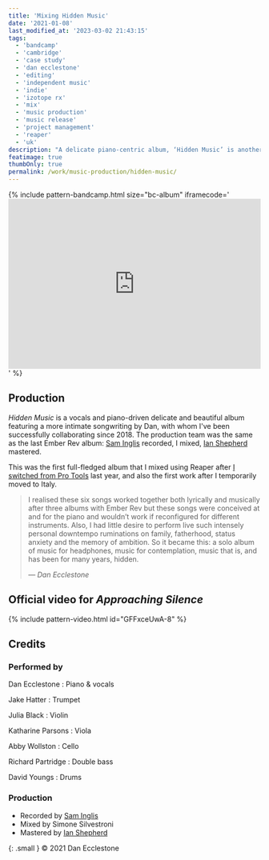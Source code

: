 ```yaml
---
title: 'Mixing Hidden Music'
date: '2021-01-08'
last_modified_at: '2023-03-02 21:43:15'
tags: 
  - 'bandcamp'
  - 'cambridge'
  - 'case study'
  - 'dan ecclestone'
  - 'editing'
  - 'independent music'
  - 'indie'
  - 'izotope rx'
  - 'mix'
  - 'music production'
  - 'music release'
  - 'project management'
  - 'reaper'
  - 'uk'
description: "A delicate piano-centric album, ‘Hidden Music’ is another successful collaboration with Cambridge-based multi-instrumentalist Dan Ecclestone."
featimage: true
thumbOnly: true
permalink: /work/music-production/hidden-music/
---
```

{% include pattern-bandcamp.html size="bc-album" iframecode='<iframe style="border: 0; width: 100%; height: 340px;" src="https://bandcamp.com/EmbeddedPlayer/album=3656047790/size=large/bgcol=ffffff/linkcol=333333/artwork=small/transparent=true/"><a href="https://danecclestone.bandcamp.com/album/hidden-music">Hidden Music by Dan Ecclestone</a></iframe>' %}

## Production

_Hidden Music_ is a vocals and piano-driven delicate and beautiful album featuring a more intimate songwriting by Dan, with whom I've been successfully collaborating since 2018. The production team was the same as the last Ember Rev album: [Sam Inglis](https://www.soundonsound.com/author/sam-inglis) recorded, I mixed, [Ian Shepherd](https://productionadvice.co.uk/) mastered.

This was the first full-fledged album that I mixed using Reaper after [I switched from Pro Tools](/blog/tag/reaper/) last year, and also the first work after I temporarily moved to Italy.

> I realised these six songs worked together both lyrically and musically after three albums with Ember Rev but these songs were conceived at and for the piano and wouldn’t work if reconfigured for different instruments. Also, I had little desire to perform live such intensely personal downtempo ruminations on family, fatherhood, status anxiety and the memory of ambition. So it became this: a solo album of music for headphones, music for contemplation, music that is, and has been for many years, hidden.
> 
> <cite>— Dan Ecclestone</cite>

## Official video for _Approaching Silence_

{% include pattern-video.html id="GFFxceUwA-8" %}

## Credits

### Performed by

Dan Ecclestone
: Piano & vocals

Jake Hatter
: Trumpet

Julia Black
: Violin

Katharine Parsons
: Viola

Abby Wollston
: Cello

Richard Partridge
: Double bass

David Youngs
: Drums

### Production

- Recorded by [Sam Inglis](https://www.soundonsound.com/author/sam-inglis)
- Mixed by Simone Silvestroni
- Mastered by [Ian Shepherd](https://productionadvice.co.uk/about/)

{: .small }
&copy; 2021 Dan Ecclestone